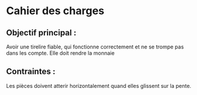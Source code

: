 # Cahier des charges #

## Objectif principal : ##

<p> Avoir une tirelire fiable, qui fonctionne correctement et ne se trompe pas dans les compte. Elle doit rendre la monnaie </p>

## Contraintes : ##
<p> Les pièces doivent atterir horizontalement quand elles glissent sur la pente. </p>
<p> 


